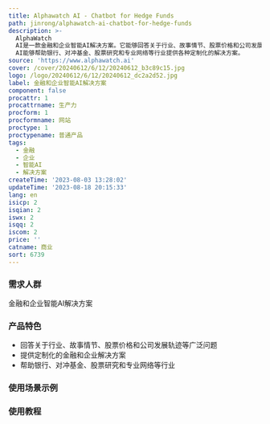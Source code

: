 ```yaml
---
title: Alphawatch AI - Chatbot for Hedge Funds
path: jinrong/alphawatch-ai-chatbot-for-hedge-funds
description: >-
  AlphaWatch
  AI是一款金融和企业智能AI解决方案。它能够回答关于行业、故事情节、股票价格和公司发展轨迹等广泛问题，并提供定制化的金融和企业解决方案。AlphaWatch
  AI能够帮助银行、对冲基金、股票研究和专业网络等行业提供各种定制化的解决方案。
source: 'https://www.alphawatch.ai'
cover: /cover/20240612/6/12/20240612_b3c89c15.jpg
logo: /logo/20240612/6/12/20240612_dc2a2d52.jpg
label: 金融和企业智能AI解决方案
component: false
procattr: 1
procattrname: 生产力
procform: 1
procformname: 网站
proctype: 1
proctypename: 普通产品
tags:
  - 金融
  - 企业
  - 智能AI
  - 解决方案
createTime: '2023-08-03 13:28:02'
updateTime: '2023-08-18 20:15:33'
lang: en
isicp: 2
isqian: 2
iswx: 2
isqq: 2
iscom: 2
price: ''
catname: 商业
sort: 6739
---
```




### 需求人群
金融和企业智能AI解决方案

### 产品特色
- 回答关于行业、故事情节、股票价格和公司发展轨迹等广泛问题
- 提供定制化的金融和企业解决方案
- 帮助银行、对冲基金、股票研究和专业网络等行业

### 使用场景示例


### 使用教程


  

